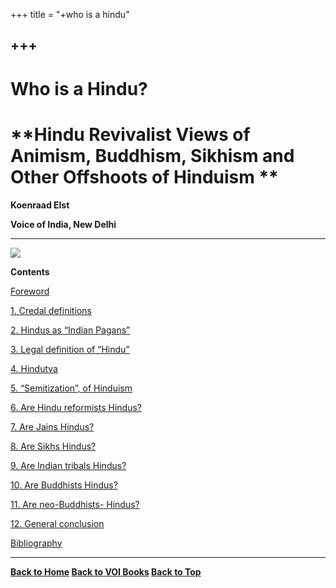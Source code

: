 +++
title = "+who is a hindu"

+++
------------------------------------------------------------------------

# Who is a Hindu?

# **Hindu Revivalist Views of Animism, Buddhism, Sikhism and Other Offshoots of Hinduism **

  
**Koenraad Elst**  
 

**Voice of India, New Delhi**

------------------------------------------------------------------------

![](wiah.jpg)

**Contents**

  

[Foreword](for.htm)

[1. Credal definitions](ch1.htm)

[2. Hindus as “Indian Pagans”](ch2.htm)

[3. Legal definition of “Hindu”](ch3.htm)

[4. Hindutva](ch4.htm)

[5. “Semitization”, of Hinduism](ch5.htm)

[6. Are Hindu reformists Hindus?](ch6.htm)

[7. Are Jains Hindus?](ch7.htm)

[8. Are Sikhs Hindus?](ch8.htm)

[9. Are Indian tribals Hindus?](ch9.htm)

[10. Are Buddhists Hindus?](ch10.htm)

[11. Are neo-Buddhists- Hindus?](ch11.htm)

[12. General conclusion](ch12.htm)

[Bibliography](bib.htm)  
 

------------------------------------------------------------------------

**[Back to Home](http://voiceofdharma.org)   [Back to VOI
Books](http://voiceofdharma.org/books)  [Back to Top](#top)**
